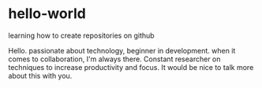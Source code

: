 # hello-world
learning how to create repositories on github

Hello.
passionate about technology, beginner in development.
when it comes to collaboration, I'm always there.
Constant researcher on techniques to increase productivity and focus. It would be nice to talk more about this with you.
